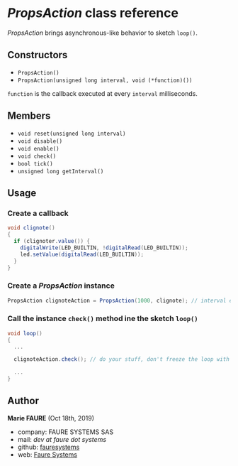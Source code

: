 # *PropsAction* class reference

*PropsAction* brings asynchronous-like behavior to sketch `loop()`.


## Constructors
* `PropsAction()`
* `PropsAction(unsigned long interval, void (*function)())`

`function` is the callback executed at every `interval` milliseconds.

## Members
* `void reset(unsigned long interval)`
* `void disable()`
* `void enable()`
* `void check()`
* `bool tick()`
* `unsigned long getInterval()`

## Usage

### Create a callback
```csharp
void clignote()
{
  if (clignoter.value()) {
    digitalWrite(LED_BUILTIN, !digitalRead(LED_BUILTIN));
    led.setValue(digitalRead(LED_BUILTIN));
  }
}
```

### Create a *PropsAction* instance
```csharp
PropsAction clignoteAction = PropsAction(1000, clignote); // interval every 1000 milliseconds
```

### Call the instance `check()` method ine the sketch `loop()`
```csharp
void loop()
{
  ...

  clignoteAction.check(); // do your stuff, don't freeze the loop with delay() calls

  ...
}
```


## Author

**Marie FAURE** (Oct 18th, 2019)
* company: FAURE SYSTEMS SAS
* mail: *dev at faure dot systems*
* github: <a href="https://github.com/fauresystems?tab=repositories" target="_blank">fauresystems</a>
* web: <a href="https://faure.systems/" target="_blank">Faure Systems</a>
